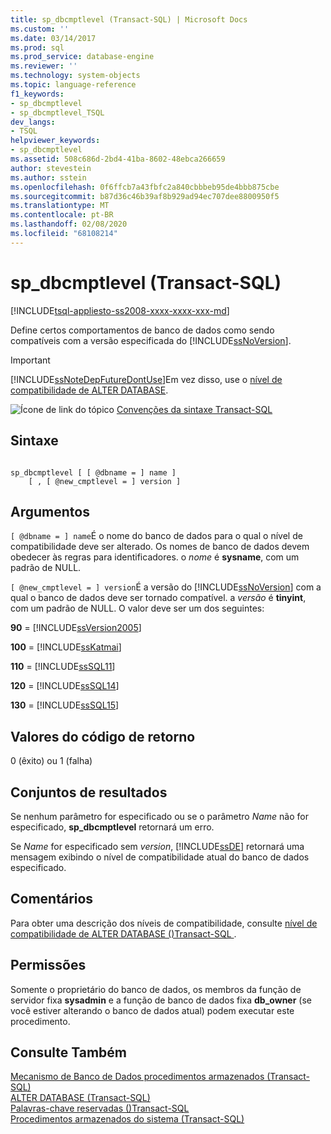 ```yaml
---
title: sp_dbcmptlevel (Transact-SQL) | Microsoft Docs
ms.custom: ''
ms.date: 03/14/2017
ms.prod: sql
ms.prod_service: database-engine
ms.reviewer: ''
ms.technology: system-objects
ms.topic: language-reference
f1_keywords:
- sp_dbcmptlevel
- sp_dbcmptlevel_TSQL
dev_langs:
- TSQL
helpviewer_keywords:
- sp_dbcmptlevel
ms.assetid: 508c686d-2bd4-41ba-8602-48ebca266659
author: stevestein
ms.author: sstein
ms.openlocfilehash: 0f6ffcb7a43fbfc2a840cbbbeb95de4bbb875cbe
ms.sourcegitcommit: b87d36c46b39af8b929ad94ec707dee8800950f5
ms.translationtype: MT
ms.contentlocale: pt-BR
ms.lasthandoff: 02/08/2020
ms.locfileid: "68108214"
---
```

# <a name="sp_dbcmptlevel-transact-sql"></a>sp_dbcmptlevel (Transact-SQL)
[!INCLUDE[tsql-appliesto-ss2008-xxxx-xxxx-xxx-md](../../includes/tsql-appliesto-ss2008-xxxx-xxxx-xxx-md.md)]

  Define certos comportamentos de banco de dados como sendo compatíveis com a versão especificada do [!INCLUDE[ssNoVersion](../../includes/ssnoversion-md.md)].  
  
> [!IMPORTANT]  
>  [!INCLUDE[ssNoteDepFutureDontUse](../../includes/ssnotedepfuturedontuse-md.md)]Em vez disso, use o [nível de compatibilidade de ALTER DATABASE](../../t-sql/statements/alter-database-transact-sql-compatibility-level.md).  
  
 ![Ícone de link do tópico](../../database-engine/configure-windows/media/topic-link.gif "Ícone de link do tópico") [Convenções da sintaxe Transact-SQL](../../t-sql/language-elements/transact-sql-syntax-conventions-transact-sql.md)  
  
## <a name="syntax"></a>Sintaxe  
  
```  
  
sp_dbcmptlevel [ [ @dbname = ] name ]   
    [ , [ @new_cmptlevel = ] version ]  
```  
  
## <a name="arguments"></a>Argumentos  
`[ @dbname = ] name`É o nome do banco de dados para o qual o nível de compatibilidade deve ser alterado. Os nomes de banco de dados devem obedecer às regras para identificadores. o *nome* é **sysname**, com um padrão de NULL.  
  
`[ @new_cmptlevel = ] version`É a versão do [!INCLUDE[ssNoVersion](../../includes/ssnoversion-md.md)] com a qual o banco de dados deve ser tornado compatível. a *versão* é **tinyint**, com um padrão de NULL. O valor deve ser um dos seguintes:  
  
 **90** = [!INCLUDE[ssVersion2005](../../includes/ssversion2005-md.md)]  
  
 **100** = [!INCLUDE[ssKatmai](../../includes/sskatmai-md.md)]  
  
 **110** = [!INCLUDE[ssSQL11](../../includes/sssql11-md.md)]  
  
 **120** = [!INCLUDE[ssSQL14](../../includes/sssql14-md.md)]  
  
 **130** = [!INCLUDE[ssSQL15](../../includes/sssql15-md.md)]  
  
## <a name="return-code-values"></a>Valores do código de retorno  
 0 (êxito) ou 1 (falha)  
  
## <a name="result-sets"></a>Conjuntos de resultados  
 Se nenhum parâmetro for especificado ou se o parâmetro *Name* não for especificado, **sp_dbcmptlevel** retornará um erro.  
  
 Se *Name* for especificado sem *version*, [!INCLUDE[ssDE](../../includes/ssde-md.md)] retornará uma mensagem exibindo o nível de compatibilidade atual do banco de dados especificado.  
  
## <a name="remarks"></a>Comentários  
 Para obter uma descrição dos níveis de compatibilidade, consulte [nível de compatibilidade de ALTER DATABASE &#40;&#41;Transact-SQL ](../../t-sql/statements/alter-database-transact-sql-compatibility-level.md).  
  
## <a name="permissions"></a>Permissões  
 Somente o proprietário do banco de dados, os membros da função de servidor fixa **sysadmin** e a função de banco de dados fixa **db_owner** (se você estiver alterando o banco de dados atual) podem executar este procedimento.  
  
## <a name="see-also"></a>Consulte Também  
 [Mecanismo de Banco de Dados procedimentos armazenados &#40;Transact-SQL&#41;](../../relational-databases/system-stored-procedures/database-engine-stored-procedures-transact-sql.md)   
 [ALTER DATABASE &#40;Transact-SQL&#41;](../../t-sql/statements/alter-database-transact-sql.md)   
 [Palavras-chave reservadas &#40;&#41;Transact-SQL](../../t-sql/language-elements/reserved-keywords-transact-sql.md)   
 [Procedimentos armazenados do sistema &#40;Transact-SQL&#41;](../../relational-databases/system-stored-procedures/system-stored-procedures-transact-sql.md)  
  
  
